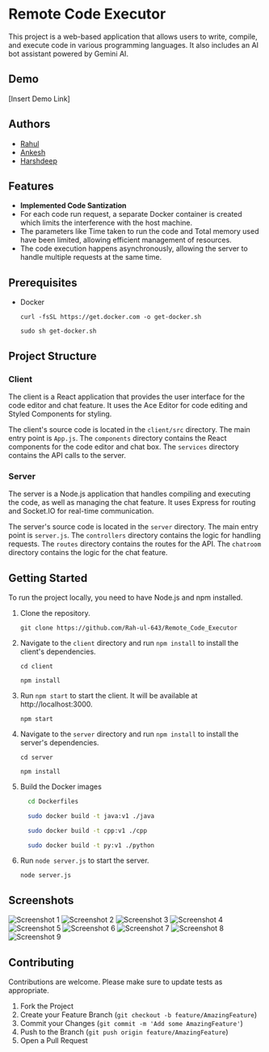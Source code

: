 # Remote Code Executor

This project is a web-based application that allows users to write, compile, and execute code in various programming languages. It also includes an AI bot assistant powered by Gemini AI.

## Demo
[Insert Demo Link]

## Authors
- [Rahul](https://github.com/Rah-ul-643)
- [Ankesh](https://github.com/Ankesh2004)
- [Harshdeep](https://github.com/Harshjerry) 

## Features

- **Implemented Code Santization**
- For each code run request, a separate Docker container is created which limits the interference with the host machine.
- The parameters like Time taken to run the code and Total memory used have been limited, allowing efficient management of resources.
- The code execution happens asynchronously, allowing the server to handle multiple requests at the same time.

## Prerequisites
- Docker
  ```
  curl -fsSL https://get.docker.com -o get-docker.sh
  ```
  ```
  sudo sh get-docker.sh
  ```

## Project Structure

### Client

The client is a React application that provides the user interface for the code editor and chat feature. It uses the Ace Editor for code editing and Styled Components for styling.

The client's source code is located in the `client/src` directory. The main entry point is `App.js`. The `components` directory contains the React components for the code editor and chat box. The `services` directory contains the API calls to the server.

### Server

The server is a Node.js application that handles compiling and executing the code, as well as managing the chat feature. It uses Express for routing and Socket.IO for real-time communication.

The server's source code is located in the `server` directory. The main entry point is `server.js`. The `controllers` directory contains the logic for handling requests. The `routes` directory contains the routes for the API. The `chatroom` directory contains the logic for the chat feature.

## Getting Started

To run the project locally, you need to have Node.js and npm installed.

1. Clone the repository.
   ```
   git clone https://github.com/Rah-ul-643/Remote_Code_Executor
   ```
2. Navigate to the `client` directory and run `npm install` to install the client's dependencies.
   ```
   cd client
   ```
   ```
   npm install
   ```
3. Run `npm start` to start the client. It will be available at http://localhost:3000.
   ```
   npm start
   ```
4. Navigate to the `server` directory and run `npm install` to install the server's dependencies.
   ```
   cd server
   ```
   ```
   npm install
   ```
5. Build the Docker images
    
    ```bash
      cd Dockerfiles
    ```
    
    ```bash
      sudo docker build -t java:v1 ./java 
    ```
    ```bash
      sudo docker build -t cpp:v1 ./cpp 
    ```
    ```bash
      sudo docker build -t py:v1 ./python 
    ```
6. Run `node server.js` to start the server.
    ```
   node server.js
    ```

## Screenshots
![Screenshot 1](https://ibb.co/YfY6GYk)
![Screenshot 2](https://ibb.co/rFxXSLf)
![Screenshot 3](https://ibb.co/WnZLr13)
![Screenshot 4](https://ibb.co/X2DXG09)
![Screenshot 5](https://ibb.co/m59dmZb)
![Screenshot 6](https://ibb.co/0G0dhj8)
![Screenshot 7](https://ibb.co/6HxSpMN)
![Screenshot 8](https://ibb.co/P9QXLKj)
![Screenshot 9](https://ibb.co/vDyjsgp)


## Contributing

Contributions are welcome. Please make sure to update tests as appropriate.

1. Fork the Project
2. Create your Feature Branch (`git checkout -b feature/AmazingFeature`)
3. Commit your Changes (`git commit -m 'Add some AmazingFeature'`)
4. Push to the Branch (`git push origin feature/AmazingFeature`)
5. Open a Pull Request
